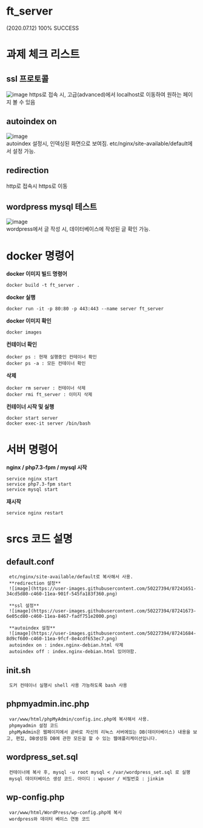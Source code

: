 # ft_server  
(2020.07.12) 100% SUCCESS

과제 체크 리스트  
=====================  
ssl 프로토콜
---------------------
![image](https://user-images.githubusercontent.com/50227394/87241479-968cc800-c45e-11ea-9f67-76dc8f74f7ce.png)
https로 접속 시, 고급(advanced)에서 localhost로 이동하여 원하는 페이지 볼 수 있음

autoindex on
---------------------
![image](https://user-images.githubusercontent.com/50227394/87241395-b4a5f880-c45d-11ea-9df3-e2d01b770f47.png)  
autoindex 설정시, 인덱싱된 화면으로 보여짐. etc/nginx/site-available/default에서 설정 가능.  

redirection  
---------------------
http로 접속시 https로 이동  

wordpress mysql 테스트  
----------------------
![image](https://user-images.githubusercontent.com/50227394/87241572-7f9aa580-c45f-11ea-8b45-e32cb1d01a1e.png)  
wordpress에서 글 작성 시, 데이터베이스에 작성된 글 확인 가능.  


docker 명령어
======================
**docker 이미지 빌드 명령어**

    docker build -t ft_server .  

**docker 실행**  

    docker run -it -p 80:80 -p 443:443 --name server ft_server  
    
**docker 이미지 확인**  

    docker images  
    
**컨테이너 확인**  

    docker ps : 현재 실행중인 컨테이너 확인  
    docker ps -a : 모든 컨테이너 확인  
    
**삭제**  

    docker rm server : 컨테이너 삭제  
    docker rmi ft_server : 이미지 삭제  
    
**컨테이너 시작 및 실행**  

    docker start server  
    docker exec-it server /bin/bash  


서버 명령어
===================
**nginx / php7.3-fpm / mysql 시작**  

    service nginx start  
    service php7.3-fpm start  
    service mysql start  
    
**재시작**  

    service nginx restart  


srcs 코드 설명
====================
default.conf
-------------------

     etc/nginx/site-available/default로 복사해서 사용.  
     **redirection 설정**  
     ![image](https://user-images.githubusercontent.com/50227394/87241651-34cd5d80-c460-11ea-901f-545fa183f360.png)  
     
     **ssl 설정**  
     ![image](https://user-images.githubusercontent.com/50227394/87241673-6e05cd80-c460-11ea-8467-fadf751e2000.png)  
     
     **autoindex 설정**  
     ![image](https://user-images.githubusercontent.com/50227394/87241684-8d9cf600-c460-11ea-9fcf-8e4cdf653ec7.png)  
     autoindex on : index.nginx-debian.html 삭제
     autoindex off : index.nginx-debian.html 있어야함.
     
init.sh  
-----------------------

     도커 컨테이너 실행시 shell 사용 가능하도록 bash 사용  

phpmyadmin.inc.php  
----------------------

     var/www/html/phpMyAdmin/config.inc.php에 복사해서 사용.  
     phpmyadmin 설정 코드  
     phpMyAdmin은 웹페이지에서 곧바로 자신의 리눅스 서버에있는 DB(데이터베이스) 내용을 보고, 편집, DB생성등 DB에 관한 모든걸 할 수 있는 웹애플리케이션입니다.  
 
wordpress_set.sql  
---------------------

     컨테이너에 복사 후, mysql -u root mysql < /var/wordpress_set.sql 로 실행  
     mysql 데이터베이스 생성 코드. 아이디 : wpuser / 비밀번호 : jinkim  
 
 wp-config.php  
 -----------------
     
     var/www/html/WordPress/wp-config.php에 복사
     wordpress와 데이터 베이스 연동 코드  

